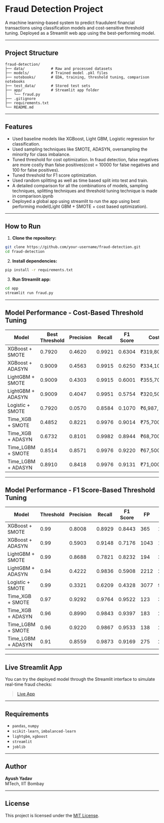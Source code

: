 
# Fraud Detection Project

A machine learning-based system to predict fraudulent financial transactions using classification models and cost-sensitive threshold tuning. Deployed as a Streamlit web app using the best-performing model.

---

## Project Structure

```
fraud-detection/
├── data/            # Raw and processed datasets
├── models/          # Trained model .pkl files
├── notebooks/       # EDA, training, threshold tuning, comparison notebooks
├── test_data/       # Stored test sets
├── app/             # Streamlit app folder
│   └── fraud.py
├── .gitignore
├── requirements.txt
└── README.md
```

---

## Features

- Used baseline models like XGBoost, Light GBM, Logistic regression for classification.
- Used sampling techniques like SMOTE, ADASYN, oversampling the minority for class imbalance.
- Tuned threshold for cost optimization. In fraud detection, false negatives are more costly than false positives(cost = 10000 for false negatives and 100 for false positives).
- Tuned threshold for F1 score optimization.
- Used random splitting as well as time based split into test and train.
- A detailed comparison for all the combinations of models, sampling techniques, splitting techniques and threshold tuning technique is made in comparison.ipynb
- Deployed a global app using streamlit to run the app using best performing model(Light GBM + SMOTE + cost based optimization).


---

## How to Run

1. **Clone the repository:**
```bash
git clone https://github.com/your-username/fraud-detection.git
cd fraud-detection
```

2. **Install dependencies:**
```bash
pip install -r requirements.txt
```

3. **Run Streamlit app:**
```bash
cd app
streamlit run fraud.py
```

---

## Model Performance - Cost-Based Threshold Tuning

| Model                 | Best Threshold | Precision | Recall  | F1 Score | Cost      |
|----------------------|----------------|-----------|---------|----------|-----------|
| XGBoost + SMOTE      | 0.7920         | 0.4620    | 0.9921  | 0.6304   | ₹319,800  |
| XGBoost + ADASYN     | 0.9009         | 0.4563    | 0.9915  | 0.6250   | ₹334,100  |
| LightGBM + SMOTE     | 0.9009         | 0.4303    | 0.9915  | 0.6001   | ₹355,700  |
| LightGBM + ADASYN    | 0.9009         | 0.4047    | 0.9951  | 0.5754   | ₹320,500  |
| Logistic + SMOTE     | 0.7920         | 0.0570    | 0.8584  | 0.1070   | ₹6,987,200|
| Time_XGB + SMOTE     | 0.4852         | 0.8221    | 0.9976  | 0.9014   | ₹75,700   |
| Time_XGB + ADASYN    | 0.6732         | 0.8101    | 0.9982  | 0.8944   | ₹68,700   |
| Time_LGBM + SMOTE    | 0.8514         | 0.8571    | 0.9976  | 0.9220   | ₹67,500   |
| Time_LGBM + ADASYN   | 0.8910         | 0.8418    | 0.9976  | 0.9131   | ₹71,000   |

---

## Model Performance - F1 Score-Based Threshold Tuning

| Model                 | Threshold | Precision | Recall  | F1 Score | FP    | FN   | Cost      |
|----------------------|-----------|-----------|---------|----------|-------|------|-----------|
| XGBoost + SMOTE      | 0.99      | 0.8008    | 0.8929  | 0.8443   | 365   | 176  | ₹1,796,500 |
| XGBoost + ADASYN     | 0.99      | 0.5903    | 0.9148  | 0.7176   | 1043  | 140  | ₹1,504,300 |
| LightGBM + SMOTE     | 0.99      | 0.8688    | 0.7821  | 0.8232   | 194   | 358  | ₹3,599,400 |
| LightGBM + ADASYN    | 0.94      | 0.4222    | 0.9836  | 0.5908   | 2212  | 27   | ₹491,200   |
| Logistic + SMOTE     | 0.99      | 0.3321    | 0.6209  | 0.4328   | 3077  | 934  | ₹9,647,700 |
| Time_XGB + SMOTE     | 0.97      | 0.9292    | 0.9764  | 0.9522   | 123   | 39   | ₹402,300   |
| Time_XGB + ADASYN    | 0.96      | 0.8990    | 0.9843  | 0.9397   | 183   | 26   | ₹278,300   |
| Time_LGBM + SMOTE    | 0.96      | 0.9220    | 0.9867  | 0.9533   | 138   | 22   | ₹233,800   |
| Time_LGBM + ADASYN   | 0.91      | 0.8559    | 0.9873  | 0.9169   | 275   | 21   | ₹237,500   |

---

## Live Streamlit App

You can try the deployed model through the Streamlit interface to simulate real-time fraud checks:

>  [Live App](https://your-app-name.streamlit.app)  


---

##  Requirements

- `pandas`, `numpy`
- `scikit-learn`, `imbalanced-learn`
- `lightgbm`, `xgboost`
- `streamlit`
- `joblib`

---

##  Author

**Ayush Yadav**  
MTech, IIT Bombay  

---

##  License

This project is licensed under the [MIT License](LICENSE).
